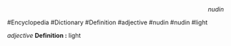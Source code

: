 
<div align="right"><i>nudin</i></div>

#Encyclopedia #Dictionary #Definition #adjective #nudin #nudin #light

*adjective*
**Definition :** light